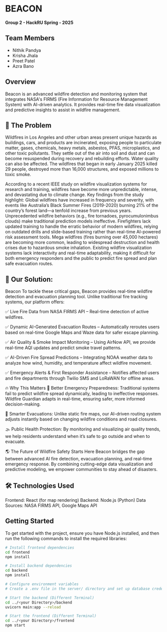 # BEACON

**Group 2 - HackRU Spring - 2025**

## Team Members
- Nithik Pandya
- Krisha Jhala
- Preet Patel
- Azra Bano

## Overview
Beacon is an advanced wildfire detection and monitoring system that integrates NASA's FIRMS (Fire Information for Resource Management System) with AI-driven analytics. It provides real-time fire data visualization and predictive insights to assist in wildfire management.

## 🚀 The Problem
Wildfires in Los Angeles and other urban areas present unique hazards as buildings, cars, and products are incinerated, exposing people to particulate matter, gases, chemicals, heavy metals, asbestos, PFAS, microplastics, and other toxic pollutants. They settle out of the air into soil and dust and can become resuspended during recovery and rebuilding efforts. Water quality can also be affected. The wildfires that began in early January 2025 killed 29 people, destroyed more than 16,000 structures, and exposed millions to toxic smoke.

According to a recent IEEE study on wildfire visualization systems for research and training, wildfires have become more unpredictable, intense, and devastating due to climate change. Key findings from the study highlight:
Global wildfires have increased in frequency and severity, with events like Australia’s Black Summer Fires (2019-2020) burning 21% of the country’s forest land—a tenfold increase from previous years.
Unprecedented wildfire behaviors (e.g., fire tornadoes, pyrocumulonimbus clouds) make traditional prediction models ineffective.
Firefighters lack updated training to handle the erratic behavior of modern wildfires, relying on outdated drills and slide-based training rather than real-time AI-powered risk assessment tools.
Mega wildfires (fires burning over 45,000 hectares) are becoming more common, leading to widespread destruction and health crises due to hazardous smoke inhalation.
Existing wildfire visualization systems lack interactivity and real-time adaptability, making it difficult for both emergency responders and the public to predict fire spread and plan safe evacuation routes.

## 🚀 Our Solution: 
Beacon To tackle these critical gaps, Beacon provides real-time wildfire detection and evacuation planning tool. Unlike traditional fire tracking systems, our platform offers:

✅ Live Fire Data from NASA FIRMS API – Real-time detection of active wildfires.

✅ Dynamic AI-Generated Evacuation Routes – Automatically reroutes users based on real-time Google Maps and Waze data for safer escape planning.

✅ Air Quality & Smoke Impact Monitoring – Using AirNow API, we provide real-time AQI updates and predict smoke travel patterns.

✅ AI-Driven Fire Spread Predictions – Integrating NOAA weather data to analyze how wind, humidity, and temperature affect wildfire movement.

✅ Emergency Alerts & First Responder Assistance – Notifies affected users and fire departments through Twilio SMS and LoRaWAN for offline areas.

🔥 Why This Matters 📍 Better Emergency Preparedness: Traditional systems fail to predict wildfire spread dynamically, leading to ineffective responses. Wildfire Guardian adapts in real-time, ensuring safer, more informed decision-making.

🚗 Smarter Evacuations: Unlike static fire maps, our AI-driven routing system adjusts instantly based on changing wildfire conditions and road closures.

🌫 Public Health Protection: By monitoring and visualizing air quality trends, we help residents understand when it’s safe to go outside and when to evacuate.

🌎 The Future of Wildfire Safety Starts Here Beacon bridges the gap between advanced AI fire detection, evacuation planning, and real-time emergency response. By combining cutting-edge data visualization and predictive modeling, we empower communities to stay ahead of disasters.

## 🛠️ Technologies Used
Frontend: React (for map rendering)
Backend: Node.js (Python)
Data Sources: NASA FIRMS API, Google Maps API

## Getting Started
To get started with the project, ensure you have Node.js installed, and then run the following commands to install the required libraries:

```bash
# Install frontend dependencies
cd frontend
npm install

# Install backend dependencies
cd backend
npm install

# Configure environment variables
# Create a .env file in the server/ directory and set up database credentials & API keys.

# Start the backend (Different Terminal)
cd ../<your Directory>/backend
uvicorn main:app --reload

# Start the frontend (Different Terminal)
cd ../<your Directory>/frontend
npm start
```


